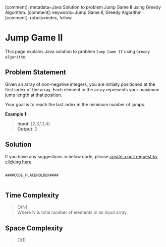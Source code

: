 [comment]: metadata=Java Solution to problem Jump Game II using Greedy Algorithm.
[comment]: keywords=Jump Game II, Greedy Algorithm
[comment]: robots=index, follow


<h1>Jump Game II</h1>
<p>
This page explains Java solution to problem <code class="inline">Jump Game II</code> using <code class="inline">Greedy algorithm</code>.
</p>


<h2 class="heading">Problem Statement</h2>
<p>
Given an array of non-negative integers, you are initially positioned at the first index of the array. Each element in the array represents your maximum jump length at that position.
</p>
<p>
Your goal is to reach the last index in the minimum number of jumps.
</p>

<b>Example 1:</b>
<blockquote>
<p>
<b>Input</b>: [2,3,1,1,4]<br/>
<b>Output</b>: 2<br/>
</p>
</blockquote>


<h2 class="heading">Solution</h2>
If you have any suggestions in below code, please <a href="####LINK_PLACEHOLDER####" target="_blank" rel="noopener noreferrer" class="absolute">create a pull request by clicking here</a>.
<pre>
<code class="language-java">
####CODE_PLACEHOLDER####
</code>
</pre>


<h2 class="heading">Time Complexity</h2>
<blockquote>
<p>
O(N) <br />
Where N is total number of elements in an input array
</p>
</blockquote>


<h2 class="heading">Space Complexity</h2>
<blockquote>
<p>
O(1)
</p>
</blockquote>